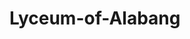 # Lyceum-of-Alabang
<!--START READING

This project is for a Masteral's Thesis of Ken's friend who is currently taking up his masteral at Lyceum of Alabang.
This is our first major system development and we are hoping to improve more in our coding skills in the mere future.
We are currently enrolled at PUP, 3rd year BSIT students with a dream of having a software house just after gradfuation. Just kidding
Enjoy!

STOP READING-->

